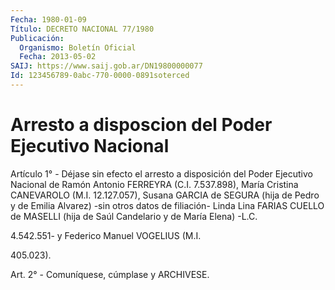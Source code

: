```yaml
---
Fecha: 1980-01-09
Título: DECRETO NACIONAL 77/1980
Publicación:
  Organismo: Boletín Oficial
  Fecha: 2013-05-02
SAIJ: https://www.saij.gob.ar/DN19800000077
Id: 123456789-0abc-770-0000-0891soterced
---
```

# Arresto a disposcion del Poder Ejecutivo Nacional

<a id="1"></a>
Artículo 1° - Déjase sin efecto el arresto a disposición del Poder Ejecutivo Nacional de Ramón Antonio FERREYRA (C.I. 7.537.898), María Cristina CANEVAROLO (M.I. 12.127.057), Susana GARCIA de SEGURA (hija de Pedro y de Emilia Alvarez) -sin otros datos de filiación- Linda Lina FARIAS CUELLO de MASELLI (hija de Saúl Candelario y de María Elena) -L.C.

4.542.551- y Federico Manuel VOGELIUS (M.I.

405.023).

<a id="2"></a>
Art. 2° - Comuníquese, cúmplase y ARCHIVESE.